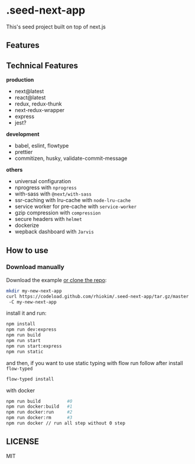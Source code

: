 # .seed-next-app

This's seed project built on top of next.js

## Features

## Technical Features

**production**

* next@latest
* react@latest
* redux, redux-thunk
* next-redux-wrapper
* express
* jest?

**development**

* babel, eslint, flowtype
* prettier
* commitizen, husky, validate-commit-message

**others**

* universal configuration
* nprogress with `nprogress`
* with-sass with `@next/with-sass`
* ssr-caching with lru-cache with `node-lru-cache`
* service worker for pre-cache with `service-worker`
* gzip compression with `compression`
* secure headers with `helmet`
* dockerize
* wepback dashboard with `Jarvis`

## How to use

### Download manually

Download the example [or clone the repo](https://github.com/rhiokim/.seed-next-app):

```bash
mkdir my-new-next-app
curl https://codeload.github.com/rhiokim/.seed-next-app/tar.gz/master | tar -xz --strip=1
 -C my-new-next-app
```

install it and run:

```bash
npm install
npm run dev:express
npm run build
npm run start
npm run start:express
npm run static
```

and then, if you want to use static typing with flow run follow after install `flow-typed`

```bash
flow-typed install
```

with docker

```bash
npm run build          #0
npm run docker:build   #1
npm run docker:run     #2
npm run docker:rm      #3
npm run docker // run all step without 0 step
```

## LICENSE

MIT
